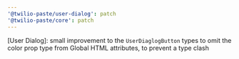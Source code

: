 ```yaml
---
'@twilio-paste/user-dialog': patch
'@twilio-paste/core': patch
---
```


[User Dialog]: small improvement to the `UserDiaglogButton` types to omit the color prop type from Global HTML attributes, to prevent a type clash
